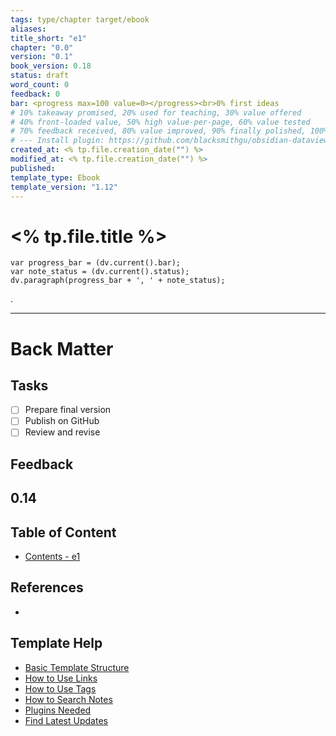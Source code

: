 ```yaml
---
tags: type/chapter target/ebook 
aliases:
title_short: "e1"
chapter: "0.0"
version: "0.1"
book_version: 0.18
status: draft
word_count: 0
feedback: 0
bar: <progress max=100 value=0></progress><br>0% first ideas
# 10% takeaway promised, 20% used for teaching, 30% value offered
# 40% front-loaded value, 50% high value-per-page, 60% value tested
# 70% feedback received, 80% value improved, 90% finally polished, 100% recommended
# --- Install plugin: https://github.com/blacksmithgu/obsidian-dataview
created_at: <% tp.file.creation_date("") %>
modified_at: <% tp.file.creation_date("") %>
published:
template_type: Ebook
template_version: "1.12"
---
```

<!--  
status: draft, final, published, revised 
bar: <progress max=100 value=0></progress><br> 0% first ideas 
		10% takeaway promised, 20% used for teaching, 30% value offered  
		40% front-loaded value, 50% high value-per-page, 60% value tested
		70% feedback received, 80% value improved, 90% finally polished, 100% recommended 
-->

# <% tp.file.title %>

```dataviewjs 
var progress_bar = (dv.current().bar);
var note_status = (dv.current().status);
dv.paragraph(progress_bar + ', ' + note_status);
```

<!-- Main content of this chapter -->
. 


---
# Back Matter
## Tasks
<!-- What remains to be done do get the final version? --> 

- [ ] Prepare final version 
- [ ] Publish on GitHub
- [ ] Review and revise

## Feedback
<!-- What remains for you to consider in the draft version? --> 
**0.14**
- 

## Table of Content
<!-- Links to chapters from e-book -->
- [Contents - e1](Contents%20-%20e1.md)


## References
<!-- Links to pages not referenced in the content -->
- 

## Template Help
<!-- Links to external help pages on GitHub. -->
- [Basic Template Structure](https://github.com/groepl/Obsidian-Templates#basic-template-structure)
- [How to Use Links](https://github.com/groepl/Obsidian-Templates#how-to-use-links)
- [How to Use Tags](https://github.com/groepl/Obsidian-Templates#how-to-use-tags)
- [How to Search Notes](https://github.com/groepl/Obsidian-Templates#how-to-search-notes)
- [Plugins Needed](https://github.com/groepl/Obsidian-Templates#obsidian-plugins-needed)
- [Find Latest Updates](https://github.com/groepl/Obsidian-Templates)










